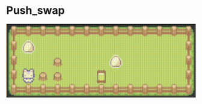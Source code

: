 # Push_swap
![Demo GIF](https://github.com/L-PDufour/so_long/blob/ca05c2460a774f2471263edae82bcb176ca6ce7d/version2.gif)
